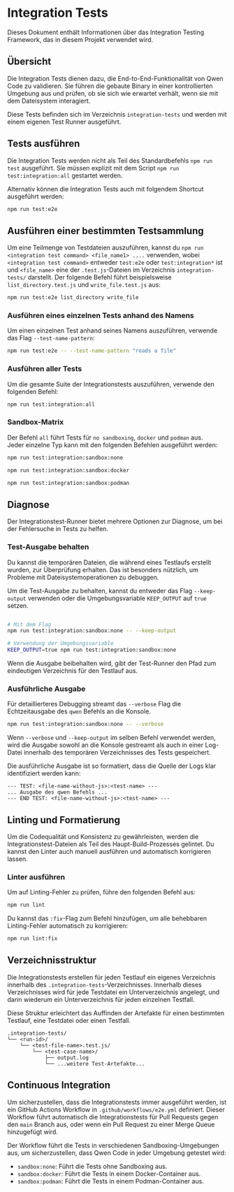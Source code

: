 # Integration Tests

Dieses Dokument enthält Informationen über das Integration Testing Framework, das in diesem Projekt verwendet wird.

## Übersicht

Die Integration Tests dienen dazu, die End-to-End-Funktionalität von Qwen Code zu validieren. Sie führen die gebaute Binary in einer kontrollierten Umgebung aus und prüfen, ob sie sich wie erwartet verhält, wenn sie mit dem Dateisystem interagiert.

Diese Tests befinden sich im Verzeichnis `integration-tests` und werden mit einem eigenen Test Runner ausgeführt.

## Tests ausführen

Die Integration Tests werden nicht als Teil des Standardbefehls `npm run test` ausgeführt. Sie müssen explizit mit dem Script `npm run test:integration:all` gestartet werden.

Alternativ können die Integration Tests auch mit folgendem Shortcut ausgeführt werden:

```bash
npm run test:e2e
```

## Ausführen einer bestimmten Testsammlung

Um eine Teilmenge von Testdateien auszuführen, kannst du `npm run <integration test command> <file_name1> ....` verwenden, wobei `<integration test command>` entweder `test:e2e` oder `test:integration*` ist und `<file_name>` eine der `.test.js`-Dateien im Verzeichnis `integration-tests/` darstellt. Der folgende Befehl führt beispielsweise `list_directory.test.js` und `write_file.test.js` aus:

```bash
npm run test:e2e list_directory write_file
```

### Ausführen eines einzelnen Tests anhand des Namens

Um einen einzelnen Test anhand seines Namens auszuführen, verwende das Flag `--test-name-pattern`:

```bash
npm run test:e2e -- --test-name-pattern "reads a file"
```

### Ausführen aller Tests

Um die gesamte Suite der Integrationstests auszuführen, verwende den folgenden Befehl:

```bash
npm run test:integration:all
```

### Sandbox-Matrix

Der Befehl `all` führt Tests für `no sandboxing`, `docker` und `podman` aus.  
Jeder einzelne Typ kann mit den folgenden Befehlen ausgeführt werden:

```bash
npm run test:integration:sandbox:none
```

```bash
npm run test:integration:sandbox:docker
```

```bash
npm run test:integration:sandbox:podman
```

## Diagnose

Der Integrationstest-Runner bietet mehrere Optionen zur Diagnose, um bei der Fehlersuche in Tests zu helfen.

### Test-Ausgabe behalten

Du kannst die temporären Dateien, die während eines Testlaufs erstellt wurden, zur Überprüfung erhalten. Das ist besonders nützlich, um Probleme mit Dateisystemoperationen zu debuggen.

Um die Test-Ausgabe zu behalten, kannst du entweder das Flag `--keep-output` verwenden oder die Umgebungsvariable `KEEP_OUTPUT` auf `true` setzen.

```bash

# Mit dem Flag
npm run test:integration:sandbox:none -- --keep-output

# Verwendung der Umgebungsvariable
KEEP_OUTPUT=true npm run test:integration:sandbox:none
```

Wenn die Ausgabe beibehalten wird, gibt der Test-Runner den Pfad zum eindeutigen Verzeichnis für den Testlauf aus.

### Ausführliche Ausgabe

Für detaillierteres Debugging streamt das `--verbose` Flag die Echtzeitausgabe des `qwen` Befehls an die Konsole.

```bash
npm run test:integration:sandbox:none -- --verbose
```

Wenn `--verbose` und `--keep-output` im selben Befehl verwendet werden, wird die Ausgabe sowohl an die Konsole gestreamt als auch in einer Log-Datei innerhalb des temporären Verzeichnisses des Tests gespeichert.

Die ausführliche Ausgabe ist so formatiert, dass die Quelle der Logs klar identifiziert werden kann:

```
--- TEST: <file-name-without-js>:<test-name> ---
... Ausgabe des qwen Befehls ...
--- END TEST: <file-name-without-js>:<test-name> ---
```

## Linting und Formatierung

Um die Codequalität und Konsistenz zu gewährleisten, werden die Integrationstest-Dateien als Teil des Haupt-Build-Prozesses gelintet. Du kannst den Linter auch manuell ausführen und automatisch korrigieren lassen.

### Linter ausführen

Um auf Linting-Fehler zu prüfen, führe den folgenden Befehl aus:

```bash
npm run lint
```

Du kannst das `:fix`-Flag zum Befehl hinzufügen, um alle behebbaren Linting-Fehler automatisch zu korrigieren:

```bash
npm run lint:fix
```

## Verzeichnisstruktur

Die Integrationstests erstellen für jeden Testlauf ein eigenes Verzeichnis innerhalb des `.integration-tests`-Verzeichnisses. Innerhalb dieses Verzeichnisses wird für jede Testdatei ein Unterverzeichnis angelegt, und darin wiederum ein Unterverzeichnis für jeden einzelnen Testfall.

Diese Struktur erleichtert das Auffinden der Artefakte für einen bestimmten Testlauf, eine Testdatei oder einen Testfall.

```
.integration-tests/
└── <run-id>/
    └── <test-file-name>.test.js/
        └── <test-case-name>/
            ├── output.log
            └── ...weitere Test-Artefakte...
```

## Continuous Integration

Um sicherzustellen, dass die Integrationstests immer ausgeführt werden, ist ein GitHub Actions Workflow in `.github/workflows/e2e.yml` definiert. Dieser Workflow führt automatisch die Integrationstests für Pull Requests gegen den `main` Branch aus, oder wenn ein Pull Request zu einer Merge Queue hinzugefügt wird.

Der Workflow führt die Tests in verschiedenen Sandboxing-Umgebungen aus, um sicherzustellen, dass Qwen Code in jeder Umgebung getestet wird:

- `sandbox:none`: Führt die Tests ohne Sandboxing aus.
- `sandbox:docker`: Führt die Tests in einem Docker-Container aus.
- `sandbox:podman`: Führt die Tests in einem Podman-Container aus.